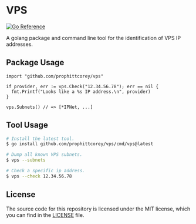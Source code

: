 # VPS

[![Go Reference](https://pkg.go.dev/badge/github.com/prophittcorey/vps.svg)](https://pkg.go.dev/github.com/prophittcorey/vps)

A golang package and command line tool for the identification of VPS IP
addresses.

## Package Usage

```golang
import "github.com/prophittcorey/vps"

if provider, err := vps.Check("12.34.56.78"); err == nil {
  fmt.Printf("Looks like a %s IP address.\n", provider)
}

vps.Subnets() // => [*IPNet, ...]
```

## Tool Usage

```bash
# Install the latest tool.
$ go install github.com/prophittcorey/vps/cmd/vps@latest

# Dump all known VPS subnets.
$ vps --subnets

# Check a specific ip address.
$ vps --check 12.34.56.78
```

## License

The source code for this repository is licensed under the MIT license, which you can
find in the [LICENSE](LICENSE.md) file.
